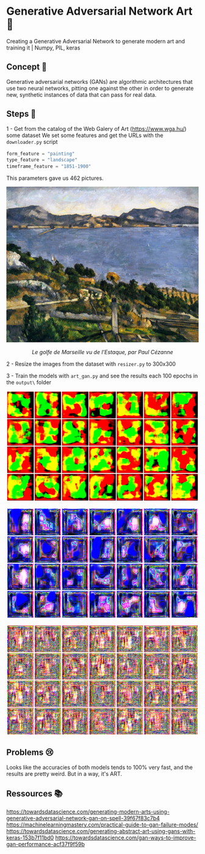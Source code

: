 # Generative Adversarial Network Art 🎨
Creating a Generative Adversarial Network to generate modern art and training it    |    Numpy, PIL, keras

## Concept 🔎

Generative adversarial networks (GANs) are algorithmic architectures that use two neural networks, pitting one against the other in order to generate new, synthetic instances of data that can pass for real data.

## Steps 🐌

1 - Get from the catalog of the Web Galery of Art (https://www.wga.hu/) some dataset
    We set some features and get the URLs with the `downloader.py` script
    
   ```Python
   form_feature = "painting"
   type_feature = "landscape"
   timeframe_feature = "1851-1900"
   ```
   
   This parameters gave us 462 pictures.

   ![alt text](https://github.com/ThomasCochou/Generative_Adversarial_Network_Art/blob/master/wga_exemple/1lands11.jpg?raw=true)
   <p align="center"><i>
   Le golfe de Marseille vu de l’Estaque, par Paul Cézanne
   </i></p>

2 - Resize the images from the dataset with `resizer.py` to 300x300

3 - Train the models with `art_gan.py` and see the results each 100 epochs in the `output\` folder

   ![alt text](https://github.com/ThomasCochou/Generative_Adversarial_Network_Art/blob/master/output/trained-7.png?raw=true)
    
   ![alt text](https://github.com/ThomasCochou/Generative_Adversarial_Network_Art/blob/master/output/trained-12.png?raw=true)
    
   ![alt text](https://github.com/ThomasCochou/Generative_Adversarial_Network_Art/blob/master/output/trained-23.png?raw=true)


## Problems 😢

Looks like the accuracies of both models tends to 100% very fast, and the results are pretty weird. But in a way, it's ART.

## Ressources 📚
https://towardsdatascience.com/generating-modern-arts-using-generative-adversarial-network-gan-on-spell-39f67f83c7b4
https://machinelearningmastery.com/practical-guide-to-gan-failure-modes/
https://towardsdatascience.com/generating-abstract-art-using-gans-with-keras-153b7f11bd0
https://towardsdatascience.com/gan-ways-to-improve-gan-performance-acf37f9f59b
